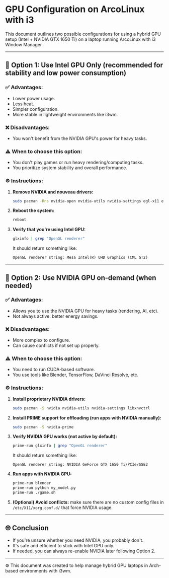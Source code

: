 # GPU Configuration on ArcoLinux with i3

This document outlines two possible configurations for using a hybrid GPU setup (Intel + NVIDIA GTX 1650 Ti) on a laptop running ArcoLinux with i3 Window Manager.

---

## 🔹 Option 1: Use Intel GPU Only (recommended for stability and low power consumption)

### ✅ Advantages:
- Lower power usage.
- Less heat.
- Simpler configuration.
- More stable in lightweight environments like i3wm.

### ❌ Disadvantages:
- You won't benefit from the NVIDIA GPU's power for heavy tasks.

### ⚠️ When to choose this option:
- You don't play games or run heavy rendering/computing tasks.
- You prioritize system stability and overall performance.

### ⚙️ Instructions:

1. **Remove NVIDIA and nouveau drivers:**

   ```bash
   sudo pacman -Rns nvidia-open nvidia-utils nvidia-settings egl-x11 egl-wayland egl-gbm libxnvctrl xf86-video-nouveau
   ```

2. **Reboot the system:**

   ```bash
   reboot
   ```

3. **Verify that you're using Intel GPU:**

   ```bash
   glxinfo | grep "OpenGL renderer"
   ```

   It should return something like:
   ```
   OpenGL renderer string: Mesa Intel(R) UHD Graphics (CML GT2)
   ```

---

## 🔸 Option 2: Use NVIDIA GPU on-demand (when needed)

### ✅ Advantages:
- Allows you to use the NVIDIA GPU for heavy tasks (rendering, AI, etc).
- Not always active: better energy savings.

### ❌ Disadvantages:
- More complex to configure.
- Can cause conflicts if not set up properly.

### ⚠️ When to choose this option:
- You need to run CUDA-based software.
- You use tools like Blender, TensorFlow, DaVinci Resolve, etc.

### ⚙️ Instructions:

1. **Install proprietary NVIDIA drivers:**

   ```bash
   sudo pacman -S nvidia nvidia-utils nvidia-settings libxnvctrl
   ```

2. **Install PRIME support for offloading (run apps with NVIDIA manually):**

   ```bash
   sudo pacman -S nvidia-prime
   ```

3. **Verify NVIDIA GPU works (not active by default):**

   ```bash
   prime-run glxinfo | grep "OpenGL renderer"
   ```

   It should return something like:
   ```
   OpenGL renderer string: NVIDIA GeForce GTX 1650 Ti/PCIe/SSE2
   ```

4. **Run apps with NVIDIA GPU:**

   ```bash
   prime-run blender
   prime-run python my_model.py
   prime-run ./game.sh
   ```

5. **(Optional) Avoid conflicts:** make sure there are no custom config files in `/etc/X11/xorg.conf.d/` that force NVIDIA usage.

---

## 🌐 Conclusion
- If you're unsure whether you need NVIDIA, you probably don't.
- It's safe and efficient to stick with Intel GPU only.
- If needed, you can always re-enable NVIDIA later following Option 2.

---

⚙️ This document was created to help manage hybrid GPU laptops in Arch-based environments with i3wm.

